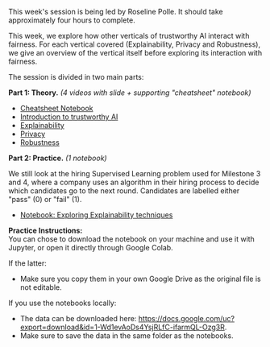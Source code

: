 This week's session is being led by Roseline Polle. It should take approximately four hours to complete.

This week, we explore how other verticals of trustworthy AI interact with fairness. For each vertical covered (Explainability, Privacy and Robustness), we give an overview of the vertical itself before exploring its interaction with fairness. 

The session is divided in two main parts:

**Part 1: Theory.** *(4 videos with slide + supporting "cheatsheet" notebook)*
- [Cheatsheet Notebook](https://colab.research.google.com/drive/1NxtpAqCOpuPMQGBoXh3_7j7UeJA7i3V6)
- [Introduction to trustworthy AI](https://youtu.be/aiXSZ5bfmVU)
- [Explainability](https://youtu.be/Dg6NVjNxvRE)
- [Privacy](https://youtu.be/VSIwLkNYK4c)
- [Robustness](https://youtu.be/oeQbTyDEAJY)

**Part 2: Practice.** *(1 notebook)*

We still look at the hiring Supervised Learning problem used for Milestone 3 and 4, where a company uses an algorithm in their hiring process to decide which candidates go to the next round. Candidates are labelled either "pass" (0) or "fail" (1).  
- [Notebook: Exploring Explainability techniques](https://colab.research.google.com/drive/1-emwUj9lnEfzitIgTLaoS8458vhZCnC_)


**Practice Instructions:**<br>
You can chose to download the notebook on your machine and use it with Jupyter, or open it directly through Google Colab. 

If the latter:
- Make sure you copy them in your own Google Drive as the original file is not editable.

If you use the notebooks locally:
- The data can be downloaded here: https://docs.google.com/uc?export=download&id=1-Wd1evAoDs4YsjRLfC-ifarmQL-Ozg3R. 
- Make sure to save the data in the same folder as the notebooks. 

